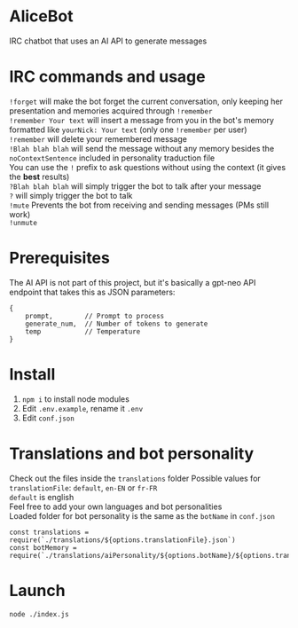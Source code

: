 # AliceBot
IRC chatbot that uses an AI API to generate messages

# IRC commands and usage
`!forget` will make the bot forget the current conversation, only keeping her presentation and memories acquired through `!remember`  
`!remember Your text` will insert a message from you in the bot's memory formatted like `yourNick: Your text` (only one `!remember` per user)  
`!remember` will delete your remembered message  
`!Blah blah blah` will send the message without any memory besides the `noContextSentence` included in personality traduction file  
You can use the `!` prefix to ask questions without using the context (it gives the **best** results)  
`?Blah blah blah` will simply trigger the bot to talk after your message  
`?` will simply trigger the bot to talk  
`!mute` Prevents the bot from receiving and sending messages (PMs still work)  
`!unmute`

# Prerequisites
The AI API is not part of this project, but it's basically a gpt-neo API endpoint that takes this as JSON parameters:
```
{
    prompt,        // Prompt to process
    generate_num,  // Number of tokens to generate
    temp           // Temperature
}
```

# Install
1. `npm i` to install node modules  
2. Edit `.env.example`, rename it `.env`  
3. Edit `conf.json`

# Translations and bot personality
Check out the files inside the `translations` folder
Possible values for `translationFile`: `default`, `en-EN` or `fr-FR`  
`default` is english  
Feel free to add your own languages and bot personalities  
Loaded folder for bot personality is the same as the `botName` in `conf.json`
```
const translations = require(`./translations/${options.translationFile}.json`)
const botMemory = require(`./translations/aiPersonality/${options.botName}/${options.translationFile}.json`)
```

# Launch
`node ./index.js`
